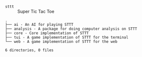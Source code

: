 <dl>
  <dt><code>sttt</code></dt>
  <dd>Super Tic Tac Toe</dd>
</dl>

```
.
├── ai - An AI for playing STTT
├── analysis - A package for doing computer analysis on STTT
├── core - Core implementation of STTT
├── tui - A game implementation of STTT for the terminal
└── web - A game implementation of STTT for the web

6 directories, 0 files
```
